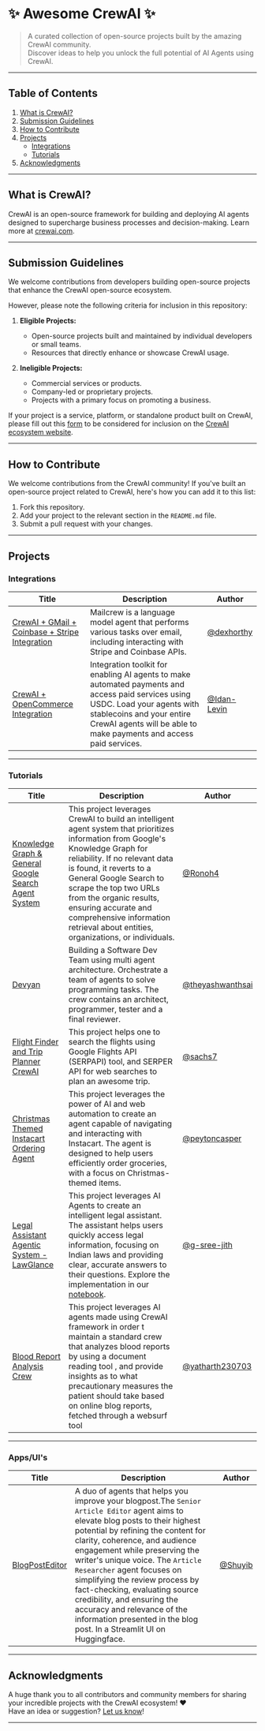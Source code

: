 # ✨ Awesome CrewAI ✨

> A curated collection of open-source projects built by the amazing CrewAI community.  
> Discover ideas to help you unlock the full potential of AI Agents using CrewAI.

---

## Table of Contents
1. [What is CrewAI?](#what-is-crewai)
2. [Submission Guidelines](#submission-guidelines)
3. [How to Contribute](#how-to-contribute)
4. [Projects](#projects)
   - [Integrations](#integrations)
   - [Tutorials](#tutorials)
5. [Acknowledgments](#acknowledgments)

---

## What is CrewAI?

CrewAI is an open-source framework for building and deploying AI agents designed to supercharge business processes and decision-making. Learn more at [crewai.com](https://crewai.com).

---

## Submission Guidelines

We welcome contributions from developers building open-source projects that enhance the CrewAI open-source ecosystem. 

However, please note the following criteria for inclusion in this repository:

1. **Eligible Projects:**
   - Open-source projects built and maintained by individual developers or small teams.
   - Resources that directly enhance or showcase CrewAI usage.

2. **Ineligible Projects:**
   - Commercial services or products.
   - Company-led or proprietary projects.
   - Projects with a primary focus on promoting a business.


If your project is a service, platform, or standalone product built on CrewAI, please fill out this [form](https://share.hsforms.com/1djCk-vLCSLmtOd9M4KECZgr87kg) to be considered for inclusion on the [CrewAI ecosystem website](https://www.crewai.com/ecosystem).

---
## How to Contribute

We welcome contributions from the CrewAI community! If you've built an open-source project related to CrewAI, here's how you can add it to this list:

1. Fork this repository.
2. Add your project to the relevant section in the `README.md` file.
3. Submit a pull request with your changes.

---

## Projects

### Integrations
| Title                          | Description                               | Author                                   |
|---------------------------------------|---------------------------------------|-----------------------------------------------|
|         [CrewAI + GMail + Coinbase + Stripe Integration](https://github.com/dexhorthy/mailcrew/tree/main)                  |     Mailcrew is a language model agent that performs various tasks over email, including interacting with Stripe and Coinbase APIs.   | [@dexhorthy](https://github.com/dexhorthy)                              |
|          [CrewAI + OpenCommerce Integration](https://github.com/OpenCommerce-xyz/CrewAI_OpenCommerce_example)          |   Integration toolkit for enabling AI agents to make automated payments and access paid services using USDC. Load your agents with stablecoins and your entire CrewAI agents will be able to make payments and access paid services.   | [@Idan-Levin](https://github.com/Idan-Levin)         |

---
### Tutorials
| Title                          | Description                               | Author                                   |
|---------------------------------------|---------------------------------------|-----------------------------------------------|
|         [Knowledge Graph & General Google Search Agent System](https://github.com/Ronoh4/KnowledgeGraphCrew/tree/main)                  |     This project leverages CrewAI to build an intelligent agent system that prioritizes information from Google's Knowledge Graph for reliability. If no relevant data is found, it reverts to a General Google Search to scrape the top two URLs from the organic results, ensuring accurate and comprehensive information retrieval about entities, organizations, or individuals.   | [@Ronoh4](https://github.com/Ronoh4)                              |
|          [Devyan](https://github.com/theyashwanthsai/Devyan)          |   Building a Software Dev Team using multi agent architecture. Orchestrate a team of agents to solve programming tasks. The crew contains an architect, programmer, tester and a final reviewer.    | [@theyashwanthsai](https://github.com/theyashwanthsai)         |
|         [Flight Finder and Trip Planner CrewAI](https://github.com/sachs7/flight_finder_and_trip_planner_crewai)                  |     This project helps one to search the flights using Google Flights API (SERPAPI) tool, and SERPER API for web searches to plan an awesome trip.   | [@sachs7](https://github.com/sachs7/)                              |
|          [Christmas Themed Instacart Ordering Agent](https://github.com/peytoncasper/instacart-ordering-agent)         |   This project leverages the power of AI and web automation to create an agent capable of navigating and interacting with Instacart. The agent is designed to help users efficiently order groceries, with a focus on Christmas-themed items.    | [@peytoncasper](https://github.com/peytoncasper)         |
|         [Legal Assistant Agentic System - LawGlance](https://github.com/lawglance/lawglance)         |   This project leverages AI Agents to create an intelligent legal assistant. The assistant helps users quickly access legal information, focusing on Indian laws and providing clear, accurate answers to their questions. Explore the implementation in our [notebook](https://colab.research.google.com/drive/1yrS2Kp-kprYWot_sEu7JeWMIRAei_vov?usp=sharing).    | [@g-sree-jith](https://github.com/g-sree-jith)      
|         [Blood Report Analysis Crew](https://github.com/yatharth230703/CREWAI-powered-Blood-Report-Analysis)         |   This project leverages AI agents made using CrewAI framework in order t maintain a standard crew that analyzes blood reports by using a document reading tool , and provide insights as to what precautionary measures the patient should take based on online blog reports, fetched through a websurf tool    | [@yatharth230703](https://github.com/yatharth230703)     

---
### Apps/UI's
| Title                          | Description                               | Author                                   |
|---------------------------------------|---------------------------------------|-----------------------------------------------|
|         [BlogPostEditor](https://huggingface.co/spaces/Skier8402/crewai_article_editor)                  |     A duo of agents that helps you improve your blogpost.The `Senior Article Editor` agent aims to elevate blog posts to their highest potential by refining the content for clarity, coherence, and audience engagement while preserving the writer's unique voice. The `Article Researcher` agent focuses on simplifying the review process by fact-checking, evaluating source credibility, and ensuring the accuracy and relevance of the information presented in the blog post. In a Streamlit UI on Huggingface.   | [@Shuyib](https://github.com/Shuyib)                              |

---
## Acknowledgments

A huge thank you to all contributors and community members for sharing your incredible projects with the CrewAI ecosystem! ❤️  
Have an idea or suggestion? [Let us know](https://github.com/crewai/awesome-crewai/issues)!

---

